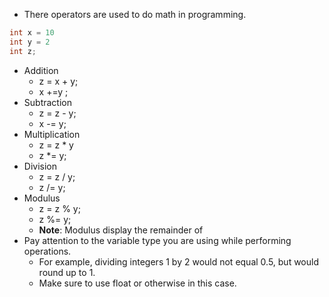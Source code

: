 - There operators are used to do math in programming.
```java
int x = 10
int y = 2
int z;
```
- Addition
	- z = x + y;
	- x +=y ;
- Subtraction
	- z = z - y;
	- x -= y;
- Multiplication
	- z = z * y
	- z *= y;
 - Division
	- z = z / y;
	- z /= y;
- Modulus
	- z = z % y;
	- z %= y;
	- **Note**: Modulus display the remainder of
- Pay attention to the variable type you are using while performing operations.
	- For example, dividing integers 1 by 2 would not equal 0.5, but would round up to 1.
	- Make sure to use float or otherwise in this case.